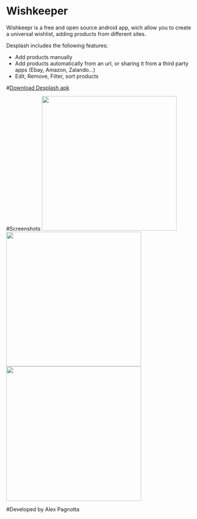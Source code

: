 # Wishkeeper

Wishkeepr is a free and open source android app, wich allow you to create a universal wishlist, adding products from different sites.

Desplash includes the following features:
* Add products manually
* Add products automatically from an url, or sharing it from a third party apps (Ebay, Amazon, Zalando...)
* Edit, Remove, Filter, sort products

#[Download Desplash apk](https://github.com/AlexPagnotta/Wishkeeper/raw/master/Wishkeeper.apk)

#Screenshots
<img src="http://i.imgur.com/5W6LdPS.png" width="360" heigth="640">
<img src="http://i.imgur.com/wJRHdpj.png" width="360" heigth="640">
<img src="http://i.imgur.com/MotZFHh.png" width="360" heigth="640">

#Developed by Alex Pagnotta
